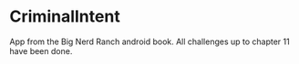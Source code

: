 # CriminalIntent  
App from the Big Nerd Ranch android book. All challenges up to chapter 11 have been done.
